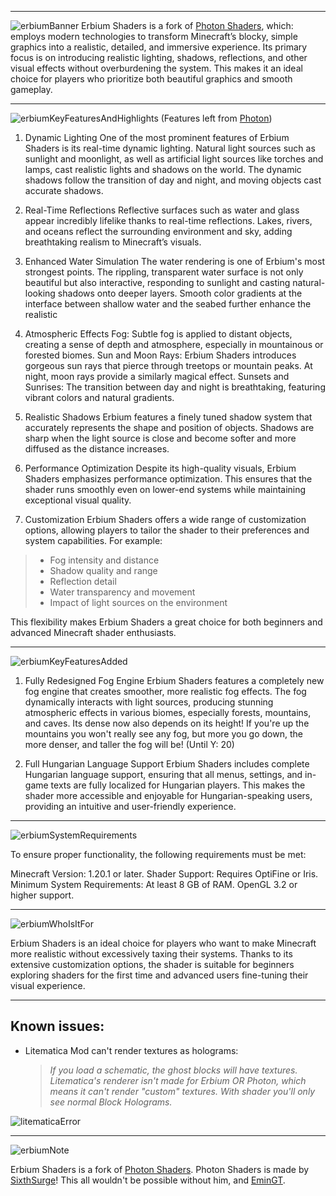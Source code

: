 ***

![erbiumBanner](https://media.forgecdn.net/attachments/description/1101072/description_3f9b2eef-07da-4dba-bcaf-086db0363cba.png)
Erbium Shaders is a fork of [Photon Shaders](https://modrinth.com/shader/photon-shader), which: employs modern technologies to transform Minecraft’s blocky, simple graphics into a realistic, detailed, and immersive experience. Its primary focus is on introducing realistic lighting, shadows, reflections, and other visual effects without overburdening the system. This makes it an ideal choice for players who prioritize both beautiful graphics and smooth gameplay.

***

![erbiumKeyFeaturesAndHighlights](https://media.forgecdn.net/attachments/description/1101072/description_c6c6c2be-fb11-458e-829c-7752f5063040.png)
(Features left from [Photon](https://modrinth.com/shader/photon-shader))

1. Dynamic Lighting
One of the most prominent features of Erbium Shaders is its real-time dynamic lighting. Natural light sources such as sunlight and moonlight, as well as artificial light sources like torches and lamps, cast realistic lights and shadows on the world. The dynamic shadows follow the transition of day and night, and moving objects cast accurate shadows.

2. Real-Time Reflections
Reflective surfaces such as water and glass appear incredibly lifelike thanks to real-time reflections. Lakes, rivers, and oceans reflect the surrounding environment and sky, adding breathtaking realism to Minecraft’s visuals.

3. Enhanced Water Simulation
The water rendering is one of Erbium's most strongest points. The rippling, transparent water surface is not only beautiful but also interactive, responding to sunlight and casting natural-looking shadows onto deeper layers. Smooth color gradients at the interface between shallow water and the seabed further enhance the realistic 

6. Atmospheric Effects
Fog: Subtle fog is applied to distant objects, creating a sense of depth and atmosphere, especially in mountainous or forested biomes.
Sun and Moon Rays: Erbium Shaders introduces gorgeous sun rays that pierce through treetops or mountain peaks. At night, moon rays provide a similarly magical effect.
Sunsets and Sunrises: The transition between day and night is breathtaking, featuring vibrant colors and natural gradients.
7. Realistic Shadows
Erbium features a finely tuned shadow system that accurately represents the shape and position of objects. Shadows are sharp when the light source is close and become softer and more diffused as the distance increases.

8. Performance Optimization
Despite its high-quality visuals, Erbium Shaders emphasizes performance optimization. This ensures that the shader runs smoothly even on lower-end systems while maintaining exceptional visual quality.
   
9. Customization
Erbium Shaders offers a wide range of customization options, allowing players to tailor the shader to their preferences and system capabilities. For example:
> - Fog intensity and distance
> - Shadow quality and range
> - Reflection detail
> - Water transparency and movement
> - Impact of light sources on the environment
  
This flexibility makes Erbium Shaders a great choice for both beginners and advanced Minecraft shader enthusiasts.

***

![erbiumKeyFeaturesAdded](https://media.forgecdn.net/attachments/description/1101072/description_3f69bcbb-7087-4017-9900-1e16b9ac552d.png)

1. Fully Redesigned Fog Engine
Erbium Shaders features a completely new fog engine that creates smoother, more realistic fog effects. The fog dynamically interacts with light sources, producing stunning atmospheric effects in various biomes, especially forests, mountains, and caves. Its dense now also depends on its height! If you're up the mountains you won't really see any fog, but more you go down, the more denser, and taller the fog will be! (Until Y: 20)

3. Full Hungarian Language Support
Erbium Shaders includes complete Hungarian language support, ensuring that all menus, settings, and in-game texts are fully localized for Hungarian players. This makes the shader more accessible and enjoyable for Hungarian-speaking users, providing an intuitive and user-friendly experience.

***

![erbiumSystemRequirements](https://media.forgecdn.net/attachments/description/1101072/description_7fd1798f-80ab-4755-acb9-dff5f80c4a95.png)

To ensure proper functionality, the following requirements must be met:

Minecraft Version: 1.20.1 or later.
Shader Support: Requires OptiFine or Iris.
Minimum System Requirements:
At least 8 GB of RAM.
OpenGL 3.2 or higher support.

***

![erbiumWhoIsItFor](https://media.forgecdn.net/attachments/description/1101072/description_e46f4bec-15f9-4dde-99c8-3a75c17cc053.png)

Erbium Shaders is an ideal choice for players who want to make Minecraft more realistic without excessively taxing their systems. Thanks to its extensive customization options, the shader is suitable for beginners exploring shaders for the first time and advanced users fine-tuning their visual experience.

***

## Known issues:
- Litematica Mod can't render textures as holograms:
    > _If you load a schematic, the ghost blocks will have textures. Litematica's renderer isn't made for Erbium OR Photon, which means it can't render "custom" textures. With shader you'll only see normal Block Holograms._

![litematicaError](https://cdn.modrinth.com/data/cached_images/ce86a09ed761077c74f2ec4d1a72209ea296ad4f_0.webp)

***

![erbiumNote](https://media.forgecdn.net/attachments/description/1101072/description_4e47727e-97bd-43bb-b689-2f9b178463f3.png)

Erbium Shaders is a fork of [Photon Shaders](https://modrinth.com/shader/photon-shader). Photon Shaders is made by [SixthSurge](https://modrinth.com/user/sixthsurge)! This all wouldn't be possible without him, and [EminGT](https://modrinth.com/user/EminGT).
